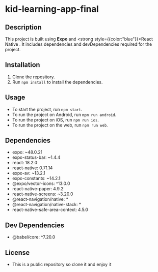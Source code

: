 # kid-learning-app-final


## Description

This project is built using <b>Expo</b> and <strong style={{color:"blue"}}>React Native </strong>. It includes dependencies and devDependencies required for the project.

## Installation

1. Clone the repository.
2. Run `npm install` to install the dependencies.

## Usage

- To start the project, run `npm start`.
- To run the project on Android, run `npm run android`.
- To run the project on iOS, run `npm run ios`.
- To run the project on the web, run `npm run web`.

## Dependencies

- expo: ~48.0.21
- expo-status-bar: ~1.4.4
- react: 18.2.0
- react-native: 0.71.14
- expo-av: ~13.2.1
- expo-constants: ~14.2.1
- @expo/vector-icons: ^13.0.0
- react-native-paper: 4.9.2
- react-native-screens: ~3.20.0
- @react-navigation/native: *
- @react-navigation/native-stack: *
- react-native-safe-area-context: 4.5.0

## Dev Dependencies

- @babel/core: ^7.20.0

## License
- This is a public repository so clone it and enjoy it
